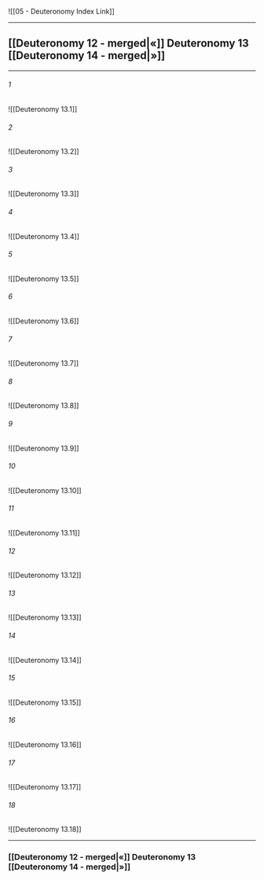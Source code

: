 ![[05 - Deuteronomy Index Link]]

---
##  [[Deuteronomy 12 - merged|«]] Deuteronomy 13 [[Deuteronomy 14 - merged|»]]

---

###### 1
![[Deuteronomy 13.1]] 

###### 2
![[Deuteronomy 13.2]] 

###### 3
![[Deuteronomy 13.3]] 

###### 4
![[Deuteronomy 13.4]]

###### 5 
![[Deuteronomy 13.5]] 

###### 6
![[Deuteronomy 13.6]] 

###### 7
![[Deuteronomy 13.7]] 

###### 8
![[Deuteronomy 13.8]] 

###### 9
![[Deuteronomy 13.9]] 

###### 10
![[Deuteronomy 13.10]] 

###### 11
![[Deuteronomy 13.11]] 

###### 12
![[Deuteronomy 13.12]]

###### 13
![[Deuteronomy 13.13]] 

###### 14
![[Deuteronomy 13.14]] 

###### 15
![[Deuteronomy 13.15]]

###### 16
![[Deuteronomy 13.16]] 

###### 17
![[Deuteronomy 13.17]]

###### 18
![[Deuteronomy 13.18]] 


---
###  [[Deuteronomy 12 - merged|«]] Deuteronomy 13 [[Deuteronomy 14 - merged|»]]